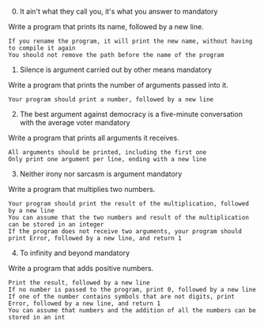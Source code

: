 
0. It ain't what they call you, it's what you answer to
mandatory

Write a program that prints its name, followed by a new line.

    If you rename the program, it will print the new name, without having to compile it again
    You should not remove the path before the name of the program



1. Silence is argument carried out by other means
mandatory

Write a program that prints the number of arguments passed into it.

    Your program should print a number, followed by a new line



2. The best argument against democracy is a five-minute conversation with the average voter
mandatory

Write a program that prints all arguments it receives.

    All arguments should be printed, including the first one
    Only print one argument per line, ending with a new line


3. Neither irony nor sarcasm is argument
mandatory

Write a program that multiplies two numbers.

    Your program should print the result of the multiplication, followed by a new line
    You can assume that the two numbers and result of the multiplication can be stored in an integer
    If the program does not receive two arguments, your program should print Error, followed by a new line, and return 1



4. To infinity and beyond
mandatory

Write a program that adds positive numbers.

    Print the result, followed by a new line
    If no number is passed to the program, print 0, followed by a new line
    If one of the number contains symbols that are not digits, print Error, followed by a new line, and return 1
    You can assume that numbers and the addition of all the numbers can be stored in an int

